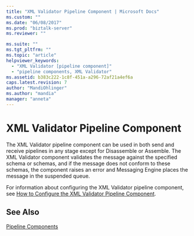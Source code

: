 ```yaml
---
title: "XML Validator Pipeline Component | Microsoft Docs"
ms.custom: ""
ms.date: "06/08/2017"
ms.prod: "biztalk-server"
ms.reviewer: ""

ms.suite: ""
ms.tgt_pltfrm: ""
ms.topic: "article"
helpviewer_keywords: 
  - "XML Validator [pipeline component]"
  - "pipeline components, XML Validator"
ms.assetid: b383c222-1c8f-451a-a296-72af21a4ef6a
caps.latest.revision: 7
author: "MandiOhlinger"
ms.author: "mandia"
manager: "anneta"
---
```

# XML Validator Pipeline Component
The XML Validator pipeline component can be used in both send and receive pipelines in any stage except for Disassemble or Assemble. The XML Validator component validates the message against the specified schema or schemas, and if the message does not conform to these schemas, the component raises an error and Messaging Engine places the message in the suspended queue.  
  
 For information about configuring the XML Validator pipeline component, see [How to Configure the XML Validator Pipeline Component](../core/how-to-configure-the-xml-validator-pipeline-component.md).  
  
## See Also  
 [Pipeline Components](../core/pipeline-components.md)